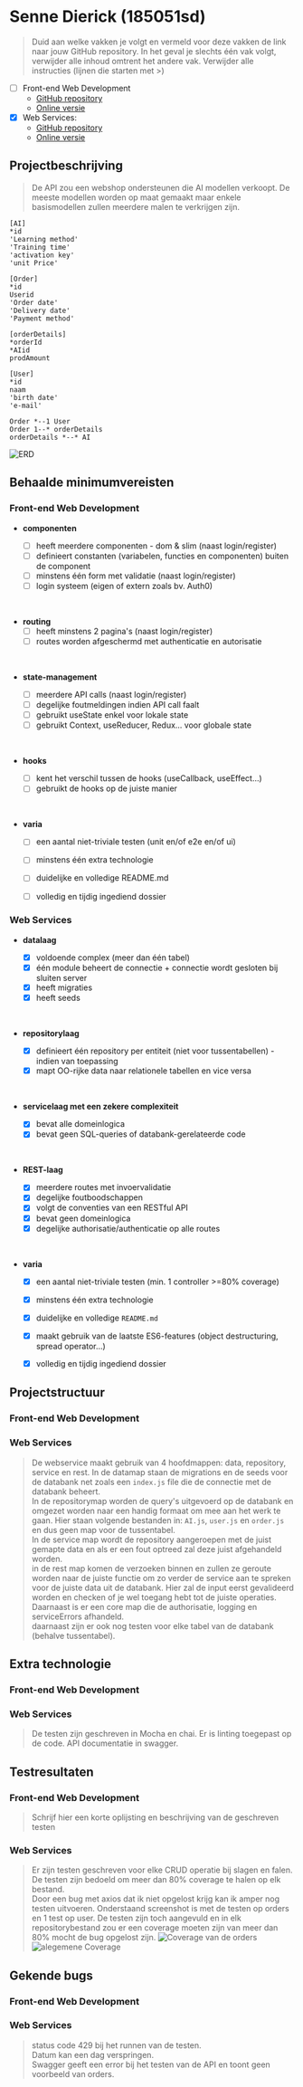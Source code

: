 # Senne Dierick (185051sd)

> Duid aan welke vakken je volgt en vermeld voor deze vakken de link naar jouw GitHub repository. In het geval je slechts één vak volgt, verwijder alle inhoud omtrent het andere vak.
> Verwijder alle instructies (lijnen die starten met >)

- [ ] Front-end Web Development
  - [GitHub repository](github.com/HOGENT-Web)
  - [Online versie](github.com/HOGENT-Web)
- [x] Web Services:
  - [GitHub repository](https://github.com/Web-IV/2223-webservices-Sdierick20)
  - [Online versie](https://two223-webservices-sdierick20.onrender.com)


## Projectbeschrijving

> De API zou een webshop ondersteunen die AI modellen verkoopt. De meeste modellen worden op maat gemaakt maar enkele basismodellen zullen meerdere malen te verkrijgen zijn.
```kroki-Erd
[AI]
*id
'Learning method'
'Training time'
'activation key'
'unit Price'

[Order]
*id
Userid
'Order date'
'Delivery date'
'Payment method'

[orderDetails]
*orderId
*AIid
prodAmount

[User]
*id
naam
'birth date'
'e-mail'

Order *--1 User
Order 1--* orderDetails
orderDetails *--* AI
```
![ERD](./images/ERD.png)

## Behaalde minimumvereisten


### Front-end Web Development

- **componenten**

  - [ ] heeft meerdere componenten - dom & slim (naast login/register)
  - [ ] definieert constanten (variabelen, functies en componenten) buiten de component
  - [ ] minstens één form met validatie (naast login/register)
  - [ ] login systeem (eigen of extern zoals bv. Auth0)
<br />

- **routing**
  - [ ] heeft minstens 2 pagina's (naast login/register)
  - [ ] routes worden afgeschermd met authenticatie en autorisatie
<br />

- **state-management**

  - [ ] meerdere API calls (naast login/register)
  - [ ] degelijke foutmeldingen indien API call faalt
  - [ ] gebruikt useState enkel voor lokale state
  - [ ] gebruikt Context, useReducer, Redux… voor globale state
<br />

- **hooks**

  - [ ] kent het verschil tussen de hooks (useCallback, useEffect…)
  - [ ] gebruikt de hooks op de juiste manier
<br />

- **varia**
  - [ ] een aantal niet-triviale testen (unit en/of e2e en/of ui)
  - [ ] minstens één extra technologie
  - [ ] duidelijke en volledige README.md
  - [ ] volledig en tijdig ingediend dossier


### Web Services

- **datalaag**

  - [x] voldoende complex (meer dan één tabel)
  - [x] één module beheert de connectie + connectie wordt gesloten bij sluiten server
  - [x] heeft migraties
  - [x] heeft seeds
<br />

- **repositorylaag**

  - [x] definieert één repository per entiteit (niet voor tussentabellen) - indien van toepassing
  - [x] mapt OO-rijke data naar relationele tabellen en vice versa
<br />

- **servicelaag met een zekere complexiteit**

  - [x] bevat alle domeinlogica
  - [x] bevat geen SQL-queries of databank-gerelateerde code
<br />

- **REST-laag**

  - [x] meerdere routes met invoervalidatie
  - [x] degelijke foutboodschappen
  - [x] volgt de conventies van een RESTful API
  - [x] bevat geen domeinlogica
  - [x] degelijke authorisatie/authenticatie op alle routes
<br />

- **varia**
  - [x] een aantal niet-triviale testen (min. 1 controller >=80% coverage)
  - [x] minstens één extra technologie
  - [x] duidelijke en volledige `README.md`
  - [x] maakt gebruik van de laatste ES6-features (object destructuring, spread operator...)
  - [x] volledig en tijdig ingediend dossier


## Projectstructuur

### Front-end Web Development


### Web Services

> De webservice maakt gebruik van 4 hoofdmappen: data, repository, service en rest. 
In de datamap staan de migrations en de seeds voor de databank net zoals een `index.js` file die de connectie met de databank beheert.  
In de repositorymap worden de query's uitgevoerd op de databank en omgezet worden naar een handig formaat om mee aan het werk te gaan. Hier staan volgende bestanden in: `AI.js`, `user.js` en `order.js` en dus geen map voor de tussentabel.  
In de service map wordt de repository aangeroepen met de juist gemapte data en als er een fout optreed zal deze juist afgehandeld worden.  
in de rest map komen de verzoeken binnen en zullen ze geroute worden naar de juiste functie om zo verder de service aan te spreken voor de juiste data uit de databank. Hier zal de input eerst gevalideerd worden en checken of je wel toegang hebt tot de juiste operaties.  
Daarnaast is er een core map die de authorisatie, logging en serviceErrors afhandeld.  
daarnaast zijn er ook nog testen voor elke tabel van de databank (behalve tussentabel).


## Extra technologie

### Front-end Web Development


### Web Services

> De testen zijn geschreven in Mocha en chai. Er is linting toegepast op de code. API documentatie in swagger.

## Testresultaten

### Front-end Web Development

> Schrijf hier een korte oplijsting en beschrijving van de geschreven testen

### Web Services

> Er zijn testen geschreven voor elke CRUD operatie bij slagen en falen. De testen zijn bedoeld om meer dan 80% coverage te halen op elk bestand.  
Door een bug met axios dat ik niet opgelost krijg kan ik amper nog testen uitvoeren. Onderstaand screenshot is met de testen op orders en 1 test op user. De testen zijn toch aangevuld en in elk repositorybestand zou er een coverage moeten zijn van meer dan 80% mocht de bug opgelost zijn.
![Coverage van de orders](./images/coverageOrder.png)  
![alegemene Coverage](./images/algemeneCoverage.png)

## Gekende bugs

### Front-end Web Development


### Web Services

> status code 429 bij het runnen van de testen.  
Datum kan een dag verspringen.  
Swagger geeft een error bij het testen van de API en toont geen voorbeeld van orders.

